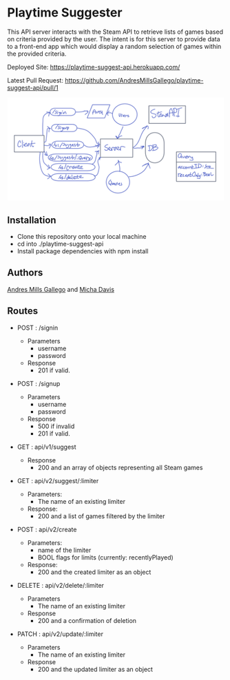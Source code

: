 # Playtime Suggester

This API server interacts with the Steam API to retrieve lists of games based on criteria provided by the user.  The intent is for this server to provide data to a front-end app which would display a random selection of games within the provided criteria.

Deployed Site: https://playtime-suggest-api.herokuapp.com/

Latest Pull Request: https://github.com/AndresMillsGallego/playtime-suggest-api/pull/1

![API Diagram](brave_ND0FORDD6c.png)

## Installation
* Clone this repository onto your local machine
* cd into ./playtime-suggest-api
* Install package dependencies with npm install

## Authors

[Andres Mills Gallego](https://github.com/AndresMillsGallego) and [Micha Davis](https://github.com/Micha-L-Davis)

## Routes

* POST : /signin
    * Parameters
        * username
        * password
    * Response
        * 201 if valid.

* POST : /signup
    * Parameters
        * username
        * password
    * Response
        * 500 if invalid
        * 201 if valid.

* GET : api/v1/suggest
    * Response
        * 200 and an array of objects representing all Steam games

* GET : api/v2/suggest/:limiter
    * Parameters:
        * The name of an existing limiter
    * Response:
        * 200 and a list of games filtered by the limiter

* POST : api/v2/create
    * Parameters:
        *  name of the limiter
        *  BOOL flags for limits (currently: recentlyPlayed)
    *  Response:
        * 200 and the created limiter as an object

* DELETE : api/v2/delete/:limiter
    * Parameters
        * The name of an existing limiter      
    * Response
        * 200 and a confirmation of deletion    


* PATCH : api/v2/update/:limiter
    * Parameters
        * The name of an existing limiter      
    * Response
        * 200 and the updated limiter as an object
